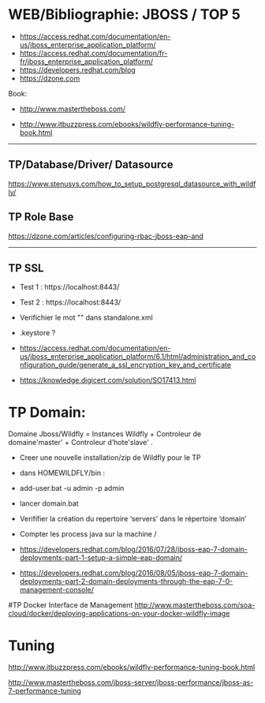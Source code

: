 
# WEB/Bibliographie: JBOSS / TOP 5

* https://access.redhat.com/documentation/en-us/jboss_enterprise_application_platform/
* https://access.redhat.com/documentation/fr-fr/jboss_enterprise_application_platform/
* https://developers.redhat.com/blog
* https://dzone.com

Book:
* http://www.mastertheboss.com/

* http://www.itbuzzpress.com/ebooks/wildfly-performance-tuning-book.html



----------------------------------------------
##  TP/Database/Driver/  Datasource

https://www.stenusys.com/how_to_setup_postgresql_datasource_with_wildfly/

##  TP  Role Base
https://dzone.com/articles/configuring-rbac-jboss-eap-and

-------------------------
##  TP  SSL
* Test 1 :
https://localhost:8443/

* Test 2 :
https://localhost:8443/ 

* Verifichier le  mot  "" dans standalone.xml

*  .keystore ?

* https://access.redhat.com/documentation/en-us/jboss_enterprise_application_platform/6.1/html/administration_and_configuration_guide/generate_a_ssl_encryption_key_and_certificate

* https://knowledge.digicert.com/solution/SO17413.html

# TP  Domain:

Domaine Jboss/Wildfly  = Instances Wildfly   + Controleur de domaine'master' + Controleur d’hote'slave' .

* Creer une nouvelle installation/zip de Wildfly pour le TP

*  dans HOMEWILDFLY/bin :

-  add-user.bat  -u  admin -p  admin

- lancer  domain.bat 

-  Verififier la création du repertoire ‘servers’ dans le répertoire ‘domain’

- Compter les process java sur la machine /

* https://developers.redhat.com/blog/2016/07/28/jboss-eap-7-domain-deployments-part-1-setup-a-simple-eap-domain/

* https://developers.redhat.com/blog/2016/08/05/jboss-eap-7-domain-deployments-part-2-domain-deployments-through-the-eap-7-0-management-console/


#TP  Docker Interface de Management
http://www.mastertheboss.com/soa-cloud/docker/deploying-applications-on-your-docker-wildfly-image

# Tuning
http://www.itbuzzpress.com/ebooks/wildfly-performance-tuning-book.html

http://www.mastertheboss.com/jboss-server/jboss-performance/jboss-as-7-performance-tuning



